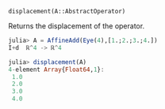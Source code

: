 `displacement(A::AbstractOperator)`

Returns the displacement of the operator.

```julia
julia> A = AffineAdd(Eye(4),[1.;2.;3.;4.])
I+d  ℝ^4 -> ℝ^4

julia> displacement(A)
4-element Array{Float64,1}:
 1.0
 2.0
 3.0
 4.0

```

